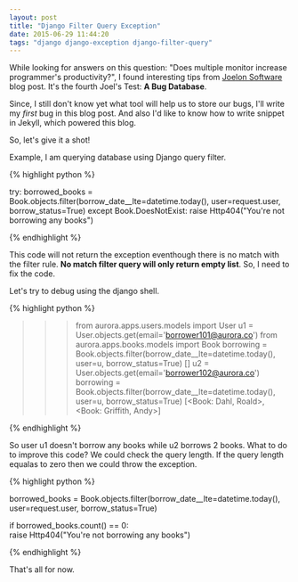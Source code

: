 ```yaml
---
layout: post
title: "Django Filter Query Exception"
date: 2015-06-29 11:44:20
tags: "django django-exception django-filter-query"
---
```


While looking for answers on this question: "Does multiple monitor increase
programmer's productivity?", I found interesting tips from
[Joelon Software](http://www.joelonsoftware.com/articles/fog0000000043.html)
blog post. It's the fourth Joel's Test: **A Bug Database**. 

Since, I still don't know yet what tool will help us to store our bugs, I'll
write my _first_ bug in this blog post. And also I'd like to know how to write
snippet in Jekyll, which powered this blog. 

So, let's give it a shot! 

Example, I am querying database using Django query filter. 

{% highlight python %}

try:
	borrowed_books = Book.objects.filter(borrow_date__lte=datetime.today(), user=request.user, borrow_status=True)
except Book.DoesNotExist:
	raise Http404("You're not borrowing any books")

{% endhighlight %}

This code will not return the exception eventhough there is no match with the
filter rule. **No match filter query will only return empty list**. So, I need to
fix the code. 

Let's try to debug using the django shell.

{% highlight python %}

>>> from aurora.apps.users.models import User
>>> u1 = User.objects.get(email='borrower101@aurora.co')
>>> from aurora.apps.books.models import Book
>>> borrowing = Book.objects.filter(borrow_date__lte=datetime.today(), user=u, borrow_status=True)
[]
>>> u2 = User.objects.get(email='borrower102@aurora.co')
>>> borrowing = Book.objects.filter(borrow_date__lte=datetime.today(), user=u, borrow_status=True)
[<Book: Dahl, Roald>, <Book: Griffith, Andy>]

{% endhighlight %}

So user u1 doesn't borrow any books while u2 borrows 2 books. What to do to
improve this code? We could check the query length. If the query length equalas
to zero then we could throw the exception. 

{% highlight python %}

borrowed_books = Book.objects.filter(borrow_date__lte=datetime.today(), user=request.user, borrow_status=True)

if borrowed_books.count() == 0:		
	raise Http404("You're not borrowing any books")

{% endhighlight %}

That's all for now. 

